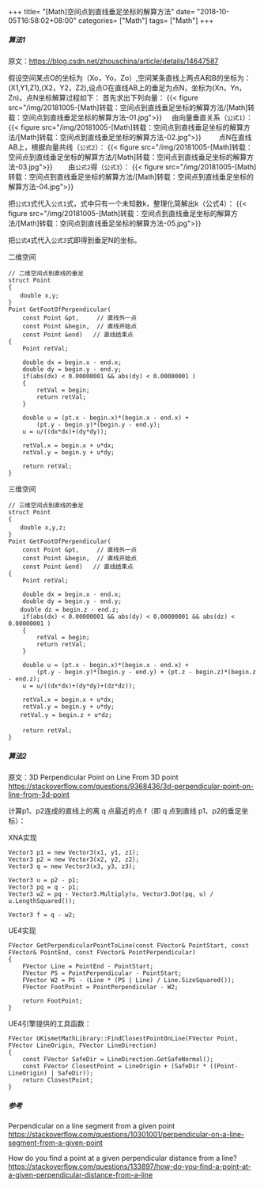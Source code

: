+++
title= "[Math]空间点到直线垂足坐标的解算方法"
date= "2018-10-05T16:58:02+08:00"
categories= ["Math"]
tags= ["Math"]
+++

##### 算法1

原文：https://blog.csdn.net/zhouschina/article/details/14647587


假设空间某点O的坐标为（Xo，Yo，Zo）,空间某条直线上两点A和B的坐标为：(X1,Y1,Z1),(X2，Y2，Z2),设点O在直线AB上的垂足为点N，坐标为(Xn，Yn，Zn)。点N坐标解算过程如下：
首先求出下列向量：
{{< figure src="/img/20181005-[Math]转载：空间点到直线垂足坐标的解算方法/[Math]转载：空间点到直线垂足坐标的解算方法-01.jpg">}}
   
由向量垂直关系（`公式1`）：
{{< figure src="/img/20181005-[Math]转载：空间点到直线垂足坐标的解算方法/[Math]转载：空间点到直线垂足坐标的解算方法-02.jpg">}}
       
点N在直线AB上，根据向量共线（`公式2`）：
{{< figure src="/img/20181005-[Math]转载：空间点到直线垂足坐标的解算方法/[Math]转载：空间点到直线垂足坐标的解算方法-03.jpg">}}
      
由`公式2`得（`公式3`）：
{{< figure src="/img/20181005-[Math]转载：空间点到直线垂足坐标的解算方法/[Math]转载：空间点到直线垂足坐标的解算方法-04.jpg">}}

把`公式3`式代入`公式1`式，式中只有一个未知数k，整理化简解出k（公式4）：
{{< figure src="/img/20181005-[Math]转载：空间点到直线垂足坐标的解算方法/[Math]转载：空间点到直线垂足坐标的解算方法-05.jpg">}}

把`公式4`式代入`公式3`式即得到垂足N的坐标。


二维空间

    // 二维空间点到直线的垂足
    struct Point
    {
    　　double x,y;
    }
    Point GetFootOfPerpendicular(
        const Point &pt,     // 直线外一点
        const Point &begin,  // 直线开始点
        const Point &end)   // 直线结束点
    {
        Point retVal;
     
        double dx = begin.x - end.x;
        double dy = begin.y - end.y;
        if(abs(dx) < 0.00000001 && abs(dy) < 0.00000001 )
        {
            retVal = begin;
            return retVal;
        }
     
        double u = (pt.x - begin.x)*(begin.x - end.x) +
            (pt.y - begin.y)*(begin.y - end.y);
        u = u/((dx*dx)+(dy*dy));
     
        retVal.x = begin.x + u*dx;
        retVal.y = begin.y + u*dy;
     
        return retVal;
    }


三维空间

    // 三维空间点到直线的垂足
    struct Point
    {
    　　double x,y,z;
    }
    Point GetFootOfPerpendicular(
        const Point &pt,     // 直线外一点
        const Point &begin,  // 直线开始点
        const Point &end)   // 直线结束点
    {
        Point retVal;
     
        double dx = begin.x - end.x;
        double dy = begin.y - end.y;
    　　double dz = begin.z - end.z;
        if(abs(dx) < 0.00000001 && abs(dy) < 0.00000001 && abs(dz) < 0.00000001 )
        {
            retVal = begin;
            return retVal;
        }
     
        double u = (pt.x - begin.x)*(begin.x - end.x) +
            (pt.y - begin.y)*(begin.y - end.y) + (pt.z - begin.z)*(begin.z - end.z);
        u = u/((dx*dx)+(dy*dy)+(dz*dz));
     
        retVal.x = begin.x + u*dx;
        retVal.y = begin.y + u*dy;
    　　retVal.y = begin.z + u*dz;
    　　
        return retVal;
    }
    
##### 算法2

原文：3D Perpendicular Point on Line From 3D point  
https://stackoverflow.com/questions/9368436/3d-perpendicular-point-on-line-from-3d-point

计算p1、p2连成的直线上的离 q 点最近的点 f（即 q 点到直线 p1、p2的垂足坐标）：

XNA实现

    Vector3 p1 = new Vector3(x1, y1, z1);
    Vector3 p2 = new Vector3(x2, y2, z2);
    Vector3 q = new Vector3(x3, y3, z3);

    Vector3 u = p2 - p1;
    Vector3 pq = q - p1;
    Vector3 w2 = pq - Vector3.Multiply(u, Vector3.Dot(pq, u) / u.LengthSquared());

    Vector3 f = q - w2;
    
UE4实现

    FVector GetPerpendicularPointToLine(const FVector& PointStart, const FVector& PointEnd, const FVector& PointPerpendicular)
    {
        FVector Line = PointEnd - PointStart;
        FVector PS = PointPerpendicular - PointStart;
        FVector W2 = PS - (Line * (PS | Line) / Line.SizeSquared());
        FVector FootPoint = PointPerpendicular - W2;

        return FootPoint;
    }

UE4引擎提供的工具函数：

    FVector UKismetMathLibrary::FindClosestPointOnLine(FVector Point, FVector LineOrigin, FVector LineDirection)
    {
        const FVector SafeDir = LineDirection.GetSafeNormal();
        const FVector ClosestPoint = LineOrigin + (SafeDir * ((Point-LineOrigin) | SafeDir));
        return ClosestPoint;
    }
    
##### 参考
Perpendicular on a line segment from a given point  
https://stackoverflow.com/questions/10301001/perpendicular-on-a-line-segment-from-a-given-point

How do you find a point at a given perpendicular distance from a line?  
https://stackoverflow.com/questions/133897/how-do-you-find-a-point-at-a-given-perpendicular-distance-from-a-line
